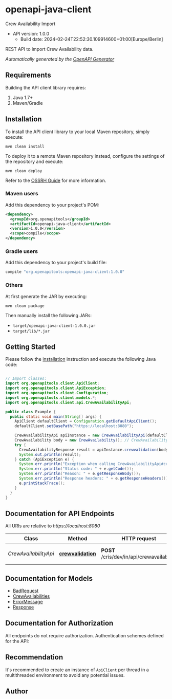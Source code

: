 # openapi-java-client

Crew Availability Import
- API version: 1.0.0
  - Build date: 2024-02-24T22:52:30.109914600+01:00[Europe/Berlin]

REST API to import Crew Availability data.


*Automatically generated by the [OpenAPI Generator](https://openapi-generator.tech)*


## Requirements

Building the API client library requires:
1. Java 1.7+
2. Maven/Gradle

## Installation

To install the API client library to your local Maven repository, simply execute:

```shell
mvn clean install
```

To deploy it to a remote Maven repository instead, configure the settings of the repository and execute:

```shell
mvn clean deploy
```

Refer to the [OSSRH Guide](http://central.sonatype.org/pages/ossrh-guide.html) for more information.

### Maven users

Add this dependency to your project's POM:

```xml
<dependency>
  <groupId>org.openapitools</groupId>
  <artifactId>openapi-java-client</artifactId>
  <version>1.0.0</version>
  <scope>compile</scope>
</dependency>
```

### Gradle users

Add this dependency to your project's build file:

```groovy
compile "org.openapitools:openapi-java-client:1.0.0"
```

### Others

At first generate the JAR by executing:

```shell
mvn clean package
```

Then manually install the following JARs:

* `target/openapi-java-client-1.0.0.jar`
* `target/lib/*.jar`

## Getting Started

Please follow the [installation](#installation) instruction and execute the following Java code:

```java

// Import classes:
import org.openapitools.client.ApiClient;
import org.openapitools.client.ApiException;
import org.openapitools.client.Configuration;
import org.openapitools.client.models.*;
import org.openapitools.client.api.CrewAvailabilityApi;

public class Example {
  public static void main(String[] args) {
    ApiClient defaultClient = Configuration.getDefaultApiClient();
    defaultClient.setBasePath("https://localhost:8080");

    CrewAvailabilityApi apiInstance = new CrewAvailabilityApi(defaultClient);
    CrewAvailability body = new CrewAvailability(); // CrewAvailability | Crew Availability data for Validation
    try {
      CrewAvailabilityResponse result = apiInstance.crewvalidation(body);
      System.out.println(result);
    } catch (ApiException e) {
      System.err.println("Exception when calling CrewAvailabilityApi#crewvalidation");
      System.err.println("Status code: " + e.getCode());
      System.err.println("Reason: " + e.getResponseBody());
      System.err.println("Response headers: " + e.getResponseHeaders());
      e.printStackTrace();
    }
  }
}

```

## Documentation for API Endpoints

All URIs are relative to *https://localhost:8080*

Class | Method | HTTP request | Description
------------ | ------------- | ------------- | -------------
*CrewAvailabilityApi* | [**crewvalidation**](docs/CrewAvailabilityApi.md#crewvalidation) | **POST** /cris/dev/in/api/crewavailability | Crew Availability Validation


## Documentation for Models

 - [BadRequest](docs/BadRequest.md)
 - [CrewAvailabilities](docs/CrewAvailabilities.md)
 - [ErrorMessage](docs/ErrorMessage.md)
 - [Response](docs/Response.md)


## Documentation for Authorization

All endpoints do not require authorization.
Authentication schemes defined for the API:

## Recommendation

It's recommended to create an instance of `ApiClient` per thread in a multithreaded environment to avoid any potential issues.

## Author



